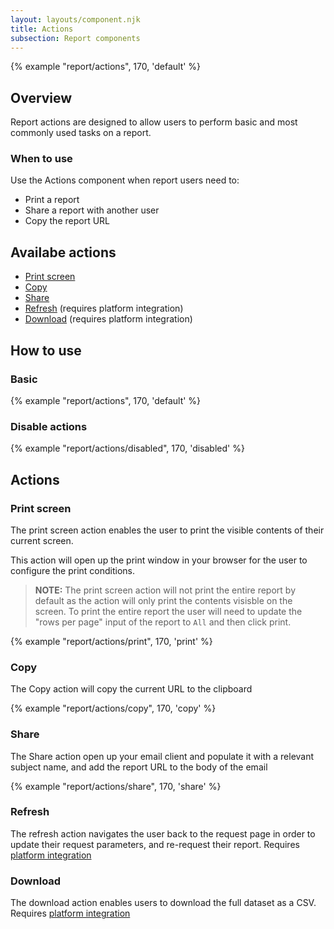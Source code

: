 ```yaml
---
layout: layouts/component.njk
title: Actions
subsection: Report components
---
```

{% example "report/actions", 170, 'default' %}

## Overview

Report actions are designed to allow users to perform basic and most commonly used tasks on a report.

### When to use

Use the Actions component when report users need to:

- Print a report
- Share a report with another user
- Copy the report URL

## Availabe actions

- [Print screen](#print-screen)
- [Copy](#copy)
- [Share](#share)
- [Refresh](#refresh) (requires platform integration)
- [Download](#download) (requires platform integration)

## How to use

### Basic

{% example "report/actions", 170, 'default' %}

### Disable actions

{% example "report/actions/disabled", 170, 'disabled' %}


## Actions 
### Print screen

The print screen action enables the user to print the visible contents of their current screen.

This action will open up the print window in your browser for the user to configure the print conditions. 

> **NOTE:** The print screen action will not print the entire report by default as the action will only print the contents visisble on the screen. To print the entire report the user will need to update the "rows per page" input of the report to `All` and then click print. 

{% example "report/actions/print", 170, 'print' %}

### Copy

The Copy action will copy the current URL to the clipboard

{% example "report/actions/copy", 170, 'copy' %}

### Share

The Share action open up your email client and populate it with a relevant subject name, and add the report URL to the body of the email

{% example "report/actions/share", 170, 'share' %}

### Refresh

The refresh action navigates the user back to the request page in order to update their request parameters, and re-request their report. Requires  [platform integration](/integration-guides/integrating-the-platform)

### Download

The download action enables users to download the full dataset as a CSV. Requires  [platform integration](/integration-guides/integrating-the-platform)
